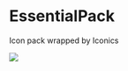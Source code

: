 # EssentialPack
Icon pack wrapped by Iconics

[![](https://jitpack.io/v/AScri/EssentialPack.svg)](https://jitpack.io/#AScri/EssentialPack)
